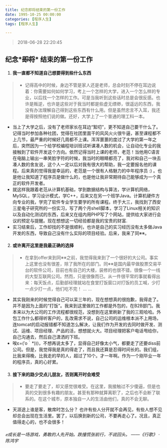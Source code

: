 ```yaml
---
title: 纪念即将结束的第一份工作
date: 1995-10-25 00:00:00
categories: [程序人生]
tags: [程序人生]

---
```


>   2018-06-28 22:20:45

## 纪念*~~即将~~* 结束的第一份工作


1. #### 我一直都不知道自己想要得到些什么东西
  > - 记得高中的时候，身边不管是家人还是老师，总会时刻不停在耳边说着：你需要如何如何学习，考上一个怎样的大学，进入一个怎么样的专业，以后找一个怎样的工作。可是当我听到这些话时总是会很反感。也许是叛逆，也许是这些对于我当时都是些虚无缥缈，很遥远的东西，我没有办法理解自己得到这些东西有什么用。但是虽然忠言不入耳，我还是得按照他们说的做。还好，大学上了一个普通的理工科一本。
  - 当上了大学之后，没有了老师家长在耳边“絮叨”，更不知道自己要干什么了。记得当时参加各种社团，觉得在社团里面干的风风火火很牛逼，甚至课程都不上几节，最严重的时候好几周都不上课。浑浑噩噩的度过了大学的第一年之后，突然因为一个给学校编程培训班试听课凑人数的机会，让自动化专业的我接触到了软件开发这个方向。依然记得当时上课的老师，老范！当他用C语言在电脑上输出一串笑脸字符的时候，我当时的眼睛都亮了，我对和自己一块去凑人数的舍友说，这个人一定以后对我有很大的帮助，我一定要报名他的课程。后来真的觉得我是幸运的，老范是一个很有人格魅力的中年程序员 :) 。也是他让我知道了程序员是做什么的，也是他让我非常期待自己能够成为一个真正的软件开发者。<!--more-->
  - 就这样我跟着老范从计算机基础，学到数据结构与算法，学计算机网络，MySQL，学习设计模式，学C++，后来又在另一个班学Java。计算机硬件方向专业的我，学完了软件专业学生要学的所有课程。终于大三，我找到了西安三星电子研究所的一份实习，写了两个月shell脚本，学习了Linux相关的知识以及自动化测试的东西，后来又在组内用PHP写了个网站，提供给大家进行会议的预定与提醒。现在想想这一切经验都是我的宝贵的财富.
  - 实习结束后，工作却找的不是很顺利，也许是自己的实习经历没有太多做Java开发的东西，导致自己没有什么实际的项目经验。后来，我来了同※※。


2. #### 或许离开这里是我最正确的选择
  > - 在拿到offer来到同※※之前，我觉得我来到了一个很好的大公司。事实上这里也没有很差，除了我所在的部门。同※※是国内最早做股票交易平台的软件公司，目前也有自己的大楼，装修的也很不错，很像一个一线的大型互联网公司。然而，只是很像而已。从一件很平常的事就看得出来：每天饭点，后勤部经理就站在食堂打饭窗口对打饭的员工喊，少打一点少打一点，他们吃不完！ ... ...
  - 其实我刚来的时候觉得自己可以呆三年的，现在想想真的很抱歉，我得走了。并不是因为上面的“打饭”。我来到这里做的工作都是外包的，在B2B部门。我本来以为大公司的工作流程都很规范，没想到在这里刷新了我的三观哈哈。外包工作什么都得听客户的，乱改需求不说，自己公司的运维根本派不上用场，连tomcat的启动报错都不知道怎么解决，让我们作为开发的去同时做开发、测试、运维、项目经理、产品的活，想想就火大。项目经理把客户电话甩给你，自己沟通去，然后自己潇洒的下班。
  - 唉ε=(′ο｀*)))，不想再说太多了，显得自己好像太小气，都要走了还要diss前公司。但是，我觉得我是真的得走了，而且我还算是忍得时间长的。我们组，比我来得晚，比我走的早的人，超过了10个。才一年啊。作为一个刚毕业一年的程序员，真的心好累。



3. #### 接下来的路少交点儿朋友，否则离开时会难受
  > - 要走了要走了，却又感觉很难受。在这里，我接触过不少傻逼，但是也真的交到很多有趣的朋友。甚至有那种就算离职了，之后也不会断了联系的。在这个城市，原本独自一人的生活由他们，真的不会无聊。
  - 天涯途上谁是客，散席时怎么分？ 也许有些人分开就不会再见，有些人想不见却总会出现在生活里。罢了，以后换到新的公司，不要再走心了。况且，真正值得走心的，也不会很多！

###### ✊成长是一场游戏，勇敢的人先开始。跌撞慌张前行，不说回头。  ——《行歌》 · 陈鸿宇


